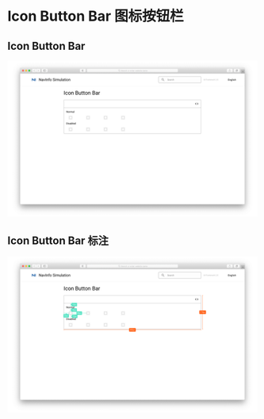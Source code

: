 # Icon Button Bar 图标按钮栏

## Icon Button Bar

![UI Framework Selection - Icon Button Bar](../../../imgs/ns_ui_framework/components/selection/icon_button_bar.png)

## Icon Button Bar 标注

![UI Framework Selection - Icon Button Bar Measure](../../../imgs/ns_ui_framework_measure/components/selection/icon_button_bar.png)



